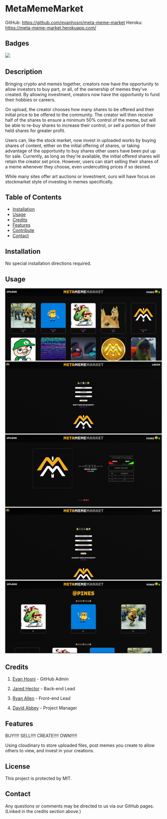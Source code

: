# MetaMemeMarket

GitHub: https://github.com/evanhosni/meta-meme-market
Heroku: https://meta-meme-market.herokuapp.com/

## Badges
![](https://img.shields.io/badge/License-MIT%20-blue.svg)
## Description

Bringing crypto and memes together, creators now have the opportunity to allow investors to buy part, or all, of the ownership of memes they've created. By allowing investment, creators now have the opportunity to fund their hobbies or careers. 

On upload, the creator chooses how many shares to be offered and their initial price to be offered to the community. The creator will then receive half of the shares to ensure a minimum 50% control of the meme, but will be able to re-buy shares to increase their control, or sell a portion of their held shares for greater profit.

Users can, like the stock market, now invest in uploaded works by buying shares of content, either on the initial offering of shares, or taking advantage of the opportunity to buy shares other users have been put up for sale. Currently, as long as they're available, the initial offered shares will retain the creator set price. However, users can start selling their shares of a meme whenever they choose, even undercutting prices if so desired.

While many sites offer art auctions or investment, ours will have focus on stockmarket style of investing in memes specifically.

## Table of Contents

* [Installation](#installation)
* [Usage](#usage)
* [Credits](#credits)
* [Features](#features)
* [Contribute](#contribute)
* [Contact](#contact)

## Installation

No special installation directions required.

## Usage

![HomePage](./public/assets/homepage.png)
![LoginPage](./public/assets/loginpage.png)
![MemePage](./public/assets/memepage.png)
![SignUpPage](./public/assets/signuppage.png)
![UserPage](./public/assets/userpage.png)

## Credits

1. [Evan Hosni](https://github.com/evanhosni) - GitHub Admin

2. [Jared Hector](https://github.com/jwhector) - Back-end Lead

3. [Ryan Allen](https://github.com/Rallen4) - Front-end Lead

4. [David Abbey](https://github.com/davidabbey102) - Project Manager

## Features

BUY!!!! SELL!!!! CREATE!!!! OWN!!!!!

Using cloudinary to store uploaded files, post memes you create to allow others to view, and invest in your creations.

## License

This project is protected by MIT.

## Contact

Any questions or comments may be directed to us via our GitHub pages. (Linked in the credits section above.)




